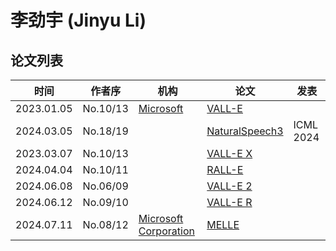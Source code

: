 # 李劲宇 (Jinyu Li)

## 论文列表

| 时间 | 作者序 | 机构 | 论文 | 发表 |
|:-:|:-:|---|---|---|
| 2023.01.05 | No.10/13 | [Microsoft](../Institutions/USA-Microsoft.md) | [VALL-E](../Models/Speech_LLM/2023.01.05_VALL-E.md) |
| 2024.03.05 | No.18/19 | | [NaturalSpeech3](../Models/Diffusion/2024.03.05_NaturalSpeech3.md) | ICML 2024
| 2023.03.07 | No.10/13 | | [VALL-E X](../Models/Speech_LLM/2023.03.07_VALL-E_X.md) |
| 2024.04.04 | No.10/11 | | [RALL-E](../Models/Speech_LLM/2024.04.04_RALL-E.md) |
| 2024.06.08 | No.06/09 | | [VALL-E 2](../Models/Speech_LLM/2024.06.08_VALL-E2.md) |
| 2024.06.12 | No.09/10 | | [VALL-E R](../Models/Speech_LLM/2024.06.12_VALL-E_R.md) |
| 2024.07.11 | No.08/12 | [Microsoft Corporation](../Institutions/USA-Microsoft.md) | [MELLE](../Models/Speech_LLM/2024.07.11_MELLE.md) |